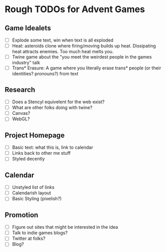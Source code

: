Rough TODOs for Advent Games
============================


Game Idealets
-------------

- [ ] Explode some text, win when text is all exploded
- [ ] Heat: asteroids clone where firing/moving builds up heat. Dissipating heat attracts enemies. Too much heat melts you.
- [ ] Twine game about the "you meet the weirdest people in the games industry" talk
- [ ] Trans* Erasure: A game where you literally erase trans* people (or their identities? pronouns?) from text

Research
--------

- [ ] Does a Stencyl equivelent for the web exist?
- [ ] What are other folks doing with twine?
- [ ] Canvas? 
- [ ] WebGL?

Project Homepage
----------------

- [ ] Basic text: what this is, link to calendar
- [ ] Links back to other me stuff
- [ ] Styled decently

Calendar
--------

- [ ] Unstyled list of links
- [ ] Calendarish layout
- [ ] Basic Styling (pixelish?)

Promotion
---------

- [ ] Figure out sites that might be interested in the idea
- [ ] Talk to indie games blogs?
- [ ] Twitter at folks?
- [ ] Blog?
